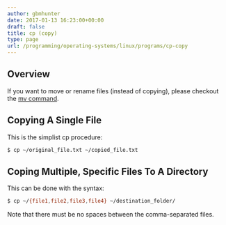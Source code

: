 ```yaml
---
author: gbmhunter
date: 2017-01-13 16:23:00+00:00
draft: false
title: cp (copy)
type: page
url: /programming/operating-systems/linux/programs/cp-copy
---
```


## Overview

If you want to move or rename files (instead of copying), please checkout the [mv command](/programming/operating-systems/linux/programs/mv-move).

## Copying A Single File

This is the simplist cp procedure:

```sh
$ cp ~/original_file.txt ~/copied_file.txt
```

## Coping Multiple, Specific Files To A Directory

This can be done with the syntax:

```sh    
$ cp ~/{file1,file2,file3,file4} ~/destination_folder/
```

Note that there must be no spaces between the comma-separated files.
